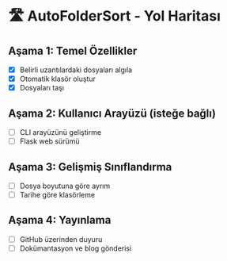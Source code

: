 # 🛣️ AutoFolderSort - Yol Haritası

## Aşama 1: Temel Özellikler
- [x] Belirli uzantılardaki dosyaları algıla
- [x] Otomatik klasör oluştur
- [x] Dosyaları taşı

## Aşama 2: Kullanıcı Arayüzü (isteğe bağlı)
- [ ] CLI arayüzünü geliştirme
- [ ] Flask web sürümü

## Aşama 3: Gelişmiş Sınıflandırma
- [ ] Dosya boyutuna göre ayrım
- [ ] Tarihe göre klasörleme

## Aşama 4: Yayınlama
- [ ] GitHub üzerinden duyuru
- [ ] Dokümantasyon ve blog gönderisi
